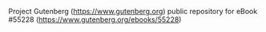 Project Gutenberg (https://www.gutenberg.org) public repository for
eBook #55228 (https://www.gutenberg.org/ebooks/55228)
